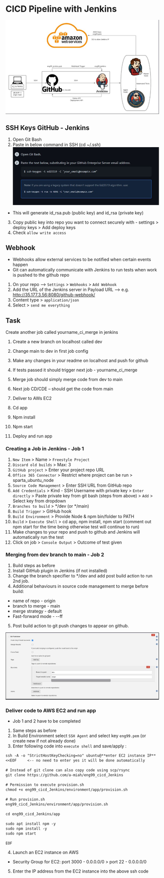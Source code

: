 # CICD Pipeline with Jenkins

![](images/jenkins-cicd-pipe.JPG)

## SSH Keys GitHub - Jenkins

1. Open Git Bash
2. Paste in below command in SSH (cd ~/.ssh)
![](images/ssh-key.JPG)
- This will generate id_rsa.pub (public key) and id_rsa (private key)
3. Copy public key into repo you want to connect securely with - settings > deploy keys > Add deploy keys
4. Check `allow write access`


## Webhook
- Webhooks allow external services to be notified when certain events happen 
- Git can automatically communicate with Jenkins to run tests when work is pushed to the github repo

1. On your repo --> `Settings` > `Webhooks` > `Add Webhook`
2. Add the URL of the Jenkins server in Payload URL --> e.g. http://35.177.3.56:8080/github-webhook/
3. Content type > `application/json`
4. Select > `send me everything`



## Task

Create another job called yourname_ci_merge in jenkins
1.	Create a new branch on localhost called dev
2.	Change main to dev in first job config
3.	Make any changes in your readme on localhost and push for github
4.	If tests passed it should trigger next job - yourname_ci_merge
5.	Merge job should simply merge code from dev to main 

6.	Next job CD/CDE – should get the code from main 
7.	Deliver to AWs EC2
8.	Cd app
9.	Npm install
10.	Npm start
11.	Deploy and run app


### Creating a Job in Jenkins - Job 1

1. `New Item` > Name > `Freestyle Project`
2. `Discard old builds` > Max: 3
3. `GitHub project` > Enter your project repo URL
4. `Office 365 Connector` > Restrict where project can be run > sparta_ubuntu_node
5. `Source Code Management` > Enter SSH URL from GitHub repo 
6. `Add Credentials` > Kind - SSH Username with private key > `Enter directly` > Paste private key from git bash (steps from above) > `Add` > Select key from dropdown
7. `Branches to build` > */dev  (or */main)
8. `Build Trigger` > GitHub hook
9. `Build Environment` > Provide Node & npm bin/folder to PATH 
10. `Build` > `Execute Shell` > cd app, npm install, npm start (comment out npm start for the time being otherwise test will continue to run)
11. Make changes to your repo and push to github and Jenkins will automatically run the test
12. Click on job > `Console Output` > Outcome of test given


### Merging from dev branch to main - Job 2

1. Build steps as before
2. Install GitHub plugin in Jenkins (if not installed)
3. Change the branch specifier to */dev and add post build action to run 2nd job.
4. Additional behaviours in source code management to merge before build: 
- name of repo - origin
- branch to merge - main
- merge strategy - default
- Fast-forward mode - --ff
5. Post build action to git push changes to appear on github.

![](images/dev-main-merge.JPG)

### Deliver code to AWS EC2 and run app

- Job 1 and 2 have to be completed
1. Same steps as before 
2. In Build Environment select `SSH Agent` and select key `eng99.pem` (or create new if not already done)
3. Enter following code into `execute shell` and save/apply :

```
ssh -A -o "StrictHostKeyChecking=no" ubuntu@**enter EC2 instance IP** <<EOF     <-- no need to enter yes it will be done automatically

# Instead of git clone can also copy code using scp/rsync
git clone https://github.com/a-miah/eng99_cicd_Jenkins

# Permission to execute provision.sh
chmod +x eng99_cicd_Jenkins/environment/app/provision.sh

# Run provision.sh
eng99_cicd_Jenkins/environment/app/provision.sh

cd eng99_cicd_Jenkins/app

sudo apt install npm -y
sudo npm install -y
sudo npm start

EOF
```

4. Launch an EC2 instance on AWS
- Security Group for EC2: port 3000 - 0.0.0.0/0 > port 22 - 0.0.0.0/0
5. Enter the IP address from the EC2 instance into the above ssh code

